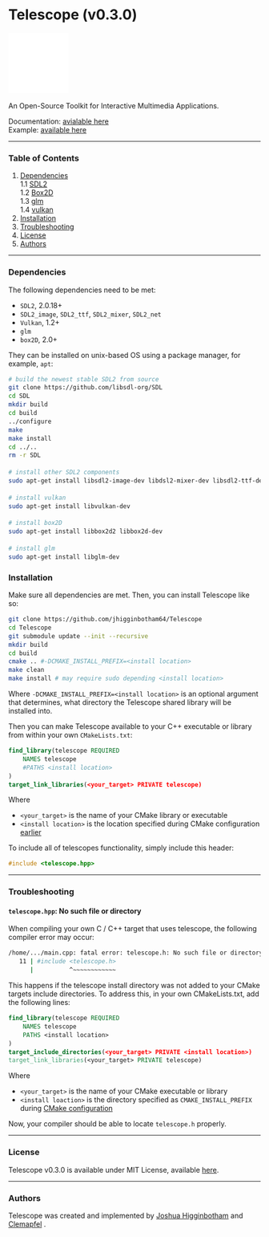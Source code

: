 # Telescope (v0.3.0)

![](./docs/_static/favicon.png)

An Open-Source Toolkit for Interactive Multimedia Applications.

Documentation: [avialable here](https://telescope.readthedocs.io/en/latest/)<br>
Example: [available here](./test/example.cpp)

---
### Table of Contents
  1. [Dependencies](#dependencies) <br>
  1.1 [SDL2](#dependencies) <br>
  1.2 [Box2D](#dependencies) <br>
  1.3 [glm](#dependencies) <br>
  1.4 [vulkan](#dependencies)<br>
  2. [Installation](#installation)<br>
  3. [Troubleshooting](#troubleshooting)<br>
  5. [License](#license)<br>
  6. [Authors](#authors)
  
---
### Dependencies

The following dependencies need to be met: 
+ `SDL2`, 2.0.18+
+ `SDL2_image`, `SDL2_ttf`, `SDL2_mixer`, `SDL2_net`
+ `Vulkan`, 1.2+
+ `glm`
+ `box2D`, 2.0+


They can be installed on unix-based OS using a package manager, for example, `apt`:

```bash
# build the newest stable SDL2 from source
git clone https://github.com/libsdl-org/SDL
cd SDL
mkdir build
cd build
../configure
make
make install
cd ../..
rm -r SDL

# install other SDL2 components
sudo apt-get install libsdl2-image-dev libdsl2-mixer-dev libsdl2-ttf-dev libsdl2-net-dev

# install vulkan
sudo apt-get install libvulkan-dev

# install box2D
sudo apt-get install libbox2d2 libbox2d-dev

# install glm
sudo apt-get install libglm-dev
```

### Installation

Make sure all dependencies are met. Then, you can install Telescope like so:

```bash
git clone https://github.com/jhigginbotham64/Telescope
cd Telescope
git submodule update --init --recursive
mkdir build
cd build
cmake .. #-DCMAKE_INSTALL_PREFIX=<install location>
make clean
make install # may require sudo depending <install location>
```

Where `-DCMAKE_INSTALL_PREFIX=<install location>` is an optional argument that determines, what directory the Telescope shared library will be installed into.

Then you can make Telescope available to your C++ executable or library from within your own `CMakeLists.txt`:
```cmake
find_library(telescope REQUIRED 
    NAMES telescope
    #PATHS <install location>
)
target_link_libraries(<your_target> PRIVATE telescope)
```

Where 
+ `<your_target>` is the name of your CMake library or executable
+ `<install location>` is the location specified during CMake configuration [earlier](#installation)

To include all of telescopes functionality, simply include this header:
```cpp
#include <telescope.hpp>
```

---
### Troubleshooting

#### `telescope.hpp`: No such file or directory

When compiling your own C / C++ target that uses telescope, the following compiler error may occur:

```bash
/home/.../main.cpp: fatal error: telescope.h: No such file or directory
   11 | #include <telescope.h>
      |          ^~~~~~~~~~~~~
```

This happens if the telescope install directory was not added to your CMake targets include directories. To address this, in your own CMakeLists.txt, add the following lines:

```cmake
find_library(telescope REQUIRED 
    NAMES telescope
    PATHS <install location>
)
target_include_directories(<your_target> PRIVATE <install location>)
target_link_libraries(<your_target> PRIVATE telescope)
```
Where
  + `<your_target>` is the name of your CMake executable or library
  + `<install loaction>` is the directory specified as `CMAKE_INSTALL_PREFIX` during [CMake configuration](#installation)

Now, your compiler should be able to locate `telescope.h` properly.

---

### License

Telescope v0.3.0 is available under MIT License, available [here](https://opensource.org/licenses/MIT).

---

### Authors

Telescope was created and implemented by [Joshua Higginbotham](https://github.com/jhigginbotham64) and [Clemapfel](https://github.com/clemapfel/) .
